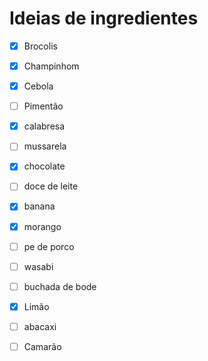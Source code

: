 # Ideias de ingredientes

- [X] Brocolis
- [X] Champinhom
- [X] Cebola
- [ ] Pimentão
- [X] calabresa
- [ ] mussarela
 
- [X] chocolate
- [ ] doce de leite
- [X] banana
- [X] morango
 
- [ ] pe de porco
- [ ] wasabi
- [ ] buchada de bode
- [X] Limão
- [ ] abacaxi
- [ ] Camarão


